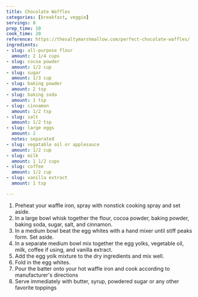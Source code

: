 ```yaml
---
title: Chocolate Waffles
categories: [breakfast, veggie]
servings: 8
prep_time: 10
cook_time: 20
reference: https://thesaltymarshmallow.com/perfect-chocolate-waffles/
ingredients:
- slug: all-purpose flour
  amount: 2 1/4 cups
- slug: cocoa powder
  amount: 1/2 cup
- slug: sugar
  amount: 1/3 cup
- slug: baking powder
  amount: 2 tsp
- slug: baking soda
  amount: 1 tsp
- slug: cinnamon
  amount: 1/2 tsp
- slug: salt
  amount: 1/2 tsp
- slug: large eggs
  amount: 2
  notes: separated
- slug: vegatable oil or applesauce
  amount: 1/2 cup
- slug: milk
  amount: 1 1/2 cups
- slug: coffee
  amount: 1/2 cup
- slug: vanilla extract
  amount: 1 tsp

---
```


1. Preheat your waffle iron, spray with nonstick cooking spray and set aside.
2. In a large bowl whisk together the flour, cocoa powder, baking powder, baking soda, sugar, salt, and cinnamon.
3. In a medium bowl beat the egg whites with a hand mixer until stiff peaks form. Set aside.
4. In a separate medium bowl mix together the egg yolks, vegetable oil, milk, coffee if using, and vanilla extract.
5. Add the egg yolk mixture to the dry ingredients and mix well.
6. Fold in the egg whites.
7. Pour the batter onto your hot waffle iron and cook according to manufacturer's directions
8. Serve immediately with butter, syrup, powdered sugar or any other favorite toppings
